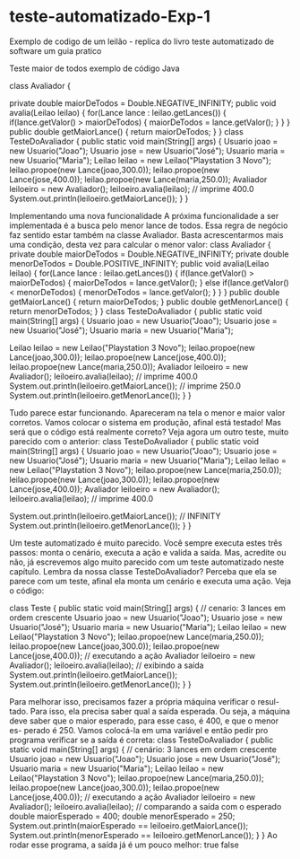 # teste-automatizado-Exp-1
Exemplo de codigo de um leilão - replica do livro teste automatizado de software um guia pratico

Teste maior de todos exemplo de código Java

class Avaliador {

private double maiorDeTodos = Double.NEGATIVE_INFINITY;
public void avalia(Leilao leilao) {
for(Lance lance : leilao.getLances()) {
if(lance.getValor() > maiorDeTodos) {
maiorDeTodos = lance.getValor();
}
}
}
public double getMaiorLance() {
return maiorDeTodos;
}
}
class TesteDoAvaliador {
public static void main(String[] args) {
Usuario joao = new Usuario("Joao");
Usuario jose = new Usuario("José");
Usuario maria = new Usuario("Maria");
Leilao leilao = new Leilao("Playstation 3 Novo");
leilao.propoe(new Lance(joao,300.0));
leilao.propoe(new Lance(jose,400.0));
leilao.propoe(new Lance(maria,250.0));
Avaliador leiloeiro = new Avaliador();
leiloeiro.avalia(leilao);
// imprime 400.0
System.out.println(leiloeiro.getMaiorLance());
}
}

Implementando uma nova funcionalidade
A próxima funcionalidade a ser implementada é a busca pelo menor lance de
todos. Essa regra de negócio faz sentido estar também na classe Avaliador.
Basta acrescentarmos mais uma condição, desta vez para calcular o menor
valor:
class Avaliador {
private double maiorDeTodos = Double.NEGATIVE_INFINITY;
private double menorDeTodos = Double.POSITIVE_INFINITY;
public void avalia(Leilao leilao) {
for(Lance lance : leilao.getLances()) {
if(lance.getValor() > maiorDeTodos) {
maiorDeTodos = lance.getValor();
}
else if(lance.getValor() < menorDeTodos) {
menorDeTodos = lance.getValor();
}
}
}
public double getMaiorLance() { return maiorDeTodos; }
public double getMenorLance() { return menorDeTodos; }
}
class TesteDoAvaliador {
public static void main(String[] args) {
Usuario joao = new Usuario("Joao");
Usuario jose = new Usuario("José");
Usuario maria = new Usuario("Maria");

Leilao leilao = new Leilao("Playstation 3 Novo");
leilao.propoe(new Lance(joao,300.0));
leilao.propoe(new Lance(jose,400.0));
leilao.propoe(new Lance(maria,250.0));
Avaliador leiloeiro = new Avaliador();
leiloeiro.avalia(leilao);
// imprime 400.0
System.out.println(leiloeiro.getMaiorLance());
// imprime 250.0
System.out.println(leiloeiro.getMenorLance());
}
}

Tudo parece estar funcionando. Apareceram na tela o menor e maior
valor corretos. Vamos colocar o sistema em produção, afinal está testado!
Mas será que o código está realmente correto? Veja agora um outro teste,
muito parecido com o anterior:
class TesteDoAvaliador {
public static void main(String[] args) {
Usuario joao = new Usuario("Joao");
Usuario jose = new Usuario("José");
Usuario maria = new Usuario("Maria");
Leilao leilao = new Leilao("Playstation 3 Novo");
leilao.propoe(new Lance(maria,250.0));
leilao.propoe(new Lance(joao,300.0));
leilao.propoe(new Lance(jose,400.0));
Avaliador leiloeiro = new Avaliador();
leiloeiro.avalia(leilao);
// imprime 400.0

System.out.println(leiloeiro.getMaiorLance());
// INFINITY
System.out.println(leiloeiro.getMenorLance());
}
}

Um teste automatizado é muito parecido. Você sempre executa estes três
passos: monta o cenário, executa a ação e valida a saída. Mas, acredite ou
não, já escrevemos algo muito parecido com um teste automatizado neste
capítulo. Lembra da nossa classe TesteDoAvaliador? Perceba que ela se
parece com um teste, afinal ela monta um cenário e executa uma ação. Veja o
código:


class Teste {
public static void main(String[] args) {
// cenario: 3 lances em ordem crescente
Usuario joao = new Usuario("Joao");
Usuario jose = new Usuario("José");
Usuario maria = new Usuario("Maria");
Leilao leilao = new Leilao("Playstation 3 Novo");
leilao.propoe(new Lance(maria,250.0));
leilao.propoe(new Lance(joao,300.0));
leilao.propoe(new Lance(jose,400.0));
// executando a ação
Avaliador leiloeiro = new Avaliador();
leiloeiro.avalia(leilao);
// exibindo a saída
System.out.println(leiloeiro.getMaiorLance());
System.out.println(leiloeiro.getMenorLance());
}
}

Para melhorar isso, precisamos fazer a própria máquina verificar o resul-
tado. Para isso, ela precisa saber qual a saída esperada. Ou seja, a máquina
deve saber que o maior esperado, para esse caso, é 400, e que o menor es-
perado é 250. Vamos colocá-la em uma variável e então pedir pro programa
verificar se a saída é correta:
class TesteDoAvaliador {
public static void main(String[] args) {
// cenário: 3 lances em ordem crescente
Usuario joao = new Usuario("Joao");
Usuario jose = new Usuario("José");
Usuario maria = new Usuario("Maria");
Leilao leilao = new Leilao("Playstation 3 Novo");
leilao.propoe(new Lance(maria,250.0));
leilao.propoe(new Lance(joao,300.0));
leilao.propoe(new Lance(jose,400.0));
// executando a ação
Avaliador leiloeiro = new Avaliador();
leiloeiro.avalia(leilao);
// comparando a saída com o esperado
double maiorEsperado = 400;
double menorEsperado = 250;
System.out.println(maiorEsperado ==
leiloeiro.getMaiorLance());
System.out.println(menorEsperado ==
leiloeiro.getMenorLance());
}
}
Ao rodar esse programa, a saída já é um pouco melhor:
true
false
